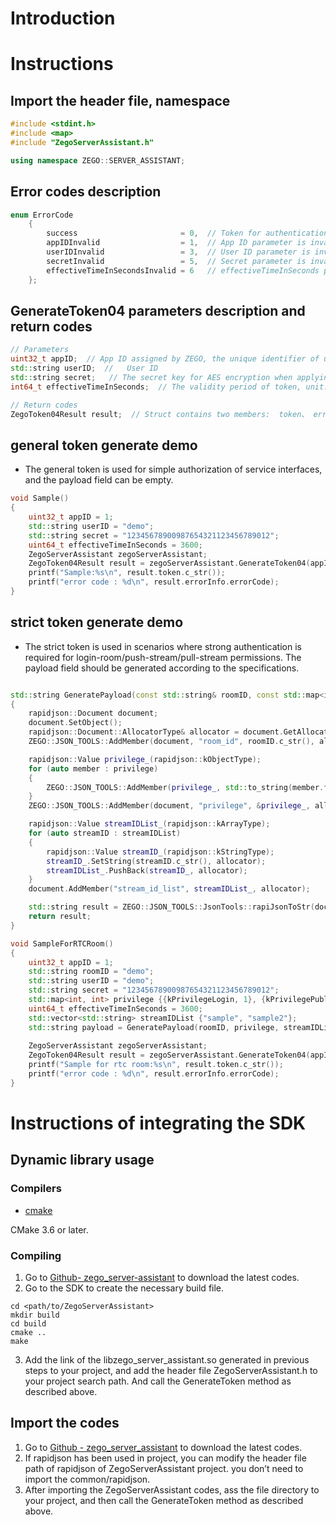 # Introduction

# Instructions

## Import the header file, namespace

```c++
#include <stdint.h>
#include <map>
#include "ZegoServerAssistant.h"

using namespace ZEGO::SERVER_ASSISTANT;
```

## Error codes description

```c++
enum ErrorCode
    {
        success                       = 0,  // Token for authentication obtained successfully.
        appIDInvalid                  = 1,  // App ID parameter is invalid.
        userIDInvalid                 = 3,  // User ID parameter is invalid.
        secretInvalid                 = 5,  // Secret parameter is invalid.
        effectiveTimeInSecondsInvalid = 6   // effectiveTimeInSeconds parameter is invalid.
    };
```

## GenerateToken04 parameters description and return codes

```c++
// Parameters
uint32_t appID;  // App ID assigned by ZEGO, the unique identifier of user.
std::string userID;  //   User ID
std::string secret;   // The secret key for AES encryption when applying for token.
int64_t effectiveTimeInSeconds;  // The validity period of token, unit: second

// Return codes
ZegoToken04Result result;  // Struct contains two members:  token、 errorInfo; errorInfo includes errorCode, errorMessage
```

## general token generate demo 
- The general token is used for simple authorization of service interfaces, and the payload field can be empty.

```c++
void Sample()
{
    uint32_t appID = 1;
    std::string userID = "demo";
    std::string secret = "12345678900987654321123456789012";
    uint64_t effectiveTimeInSeconds = 3600;
    ZegoServerAssistant zegoServerAssistant;
    ZegoToken04Result result = zegoServerAssistant.GenerateToken04(appID, userID, secret, effectiveTimeInSeconds, "");
    printf("Sample:%s\n", result.token.c_str());
    printf("error code : %d\n", result.errorInfo.errorCode);
}
```

## strict token generate demo
- The strict token is used in scenarios where strong authentication is required for login-room/push-stream/pull-stream permissions. The payload field should be generated according to the specifications.

```c++

std::string GeneratePayload(const std::string& roomID, const std::map<int, int>& privilege, const std::vector<std::string>& streamIDList)
{
    rapidjson::Document document;
    document.SetObject();
    rapidjson::Document::AllocatorType& allocator = document.GetAllocator();
    ZEGO::JSON_TOOLS::AddMember(document, "room_id", roomID.c_str(), allocator);

    rapidjson::Value privilege_(rapidjson::kObjectType);
    for (auto member : privilege) 
    {
        ZEGO::JSON_TOOLS::AddMember(privilege_, std::to_string(member.first).c_str(), member.second, allocator);
    }
    ZEGO::JSON_TOOLS::AddMember(document, "privilege", &privilege_, allocator);

    rapidjson::Value streamIDList_(rapidjson::kArrayType);
    for (auto streamID : streamIDList)
    {
        rapidjson::Value streamID_(rapidjson::kStringType);
        streamID_.SetString(streamID.c_str(), allocator);
        streamIDList_.PushBack(streamID_, allocator);
    }
    document.AddMember("stream_id_list", streamIDList_, allocator);

    std::string result = ZEGO::JSON_TOOLS::JsonTools::rapiJsonToStr(document);
    return result;
}

void SampleForRTCRoom()
{
    uint32_t appID = 1;
    std::string roomID = "demo";
    std::string userID = "demo";
    std::string secret = "12345678900987654321123456789012";
    std::map<int, int> privilege {{kPrivilegeLogin, 1}, {kPrivilegePublish, 1}};
    uint64_t effectiveTimeInSeconds = 3600;
    std::vector<std::string> streamIDList {"sample", "sample2"};
    std::string payload = GeneratePayload(roomID, privilege, streamIDList);
    
    ZegoServerAssistant zegoServerAssistant;
    ZegoToken04Result result = zegoServerAssistant.GenerateToken04(appID, userID, secret, effectiveTimeInSeconds, payload);
    printf("Sample for rtc room:%s\n", result.token.c_str());
    printf("error code : %d\n", result.errorInfo.errorCode);
}

```

# Instructions of integrating the SDK

## Dynamic library usage

### Compilers

- [cmake](https://cmake.org/)

CMake 3.6 or later.

### Compiling

1. Go to [Github- zego_server-assistant](https://github.com/zegoim/zego_server_assistant) to download the latest codes.
2. Go to the SDK to create the necessary build file.

```
cd <path/to/ZegoServerAssistant>
mkdir build
cd build
cmake ..
make
```

3. Add the link of the libzego_server_assistant.so generated in previous steps to your project, and add the header file ZegoServerAssistant.h to your project search path. And call the GenerateToken method as described above.

##  Import the codes 

1. Go to [Github - zego_server_assistant](https://github.com/zegoim/zego_server_assistant) to download the latest codes.
2. If rapidjson has been used in project, you can modify the header file path of rapidjson of ZegoServerAssistant project. you don’t need to import the common/rapidjson.
3. After importing the ZegoServerAssistant codes, ass the file directory to your project, and then call the GenerateToken method as described above. 
